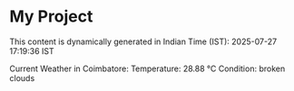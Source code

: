# My Project

This content is dynamically generated in Indian Time (IST): 2025-07-27 17:19:36 IST


Current Weather in Coimbatore:
Temperature: 28.88 °C
Condition: broken clouds
